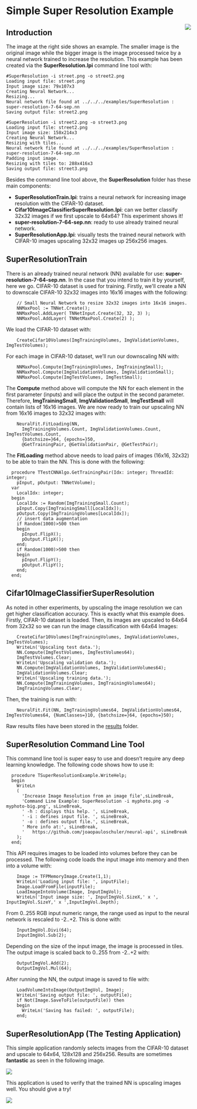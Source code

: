 # Simple Super Resolution Example
<img align="right" src="results/street_result.png"></img>
## Introduction
The image at the right side shows an example. The smaller image is the original image while the bigger image is the image processed twice by a neural network trained to increase the resolution.
This example has been created via the **SuperResolution.lpi** command line tool with:

```
#SuperResolution -i street.png -o street2.png
Loading input file: street.png
Input image size: 79x107x3
Creating Neural Network...
Resizing...
Neural network file found at ../../../examples/SuperResolution : super-resolution-7-64-sep.nn
Saving output file: street2.png

#SuperResolution -i street2.png -o street3.png
Loading input file: street2.png
Input image size: 158x214x3
Creating Neural Network...
Resizing with tiles...
Neural network file found at ../../../examples/SuperResolution : super-resolution-7-64-sep.nn
Padding input image.
Resizing with tiles to: 288x416x3
Saving output file: street3.png
```
Besides the command line tool above, the **SuperResolution** folder has these main components:
* **SuperResolutionTrain.lpi**: trains a neural network for increasing image resolution with the CIFAR-10 dataset.
* **Cifar10ImageClassifierSuperResolution.lpi**: can we better classify 32x32 images if we first upscale to 64x64? This experiment shows it!
* **super-resolution-7-64-sep.nn**: ready to use already trained neural network.
* **SuperResolutionApp.lpi**: visually tests the trained neural network with CIFAR-10 images upscaling 32x32 images up 256x256 images.

## SuperResolutionTrain
There is an already trained neural network (NN) available for use: **super-resolution-7-64-sep.nn**. In the case that you intend to train it by yourself, here we go.
CIFAR-10 dataset is used for training. Firstly, we'll create a NN to downscale CIFAR-10 32x32 images into 16x16 images with the following:
```
    // Small Neural Network to resize 32x32 images into 16x16 images.
    NNMaxPool := TNNet.Create();
    NNMaxPool.AddLayer( TNNetInput.Create(32, 32, 3) );
    NNMaxPool.AddLayer( TNNetMaxPool.Create(2) );
```
We load the CIFAR-10 dataset with:
```
    CreateCifar10Volumes(ImgTrainingVolumes, ImgValidationVolumes, ImgTestVolumes);
```
For each image in CIFAR-10 dataset, we’ll run our downscaling NN with:
```
    NNMaxPool.Compute(ImgTrainingVolumes, ImgTrainingSmall);
    NNMaxPool.Compute(ImgValidationVolumes, ImgValidationSmall);
    NNMaxPool.Compute(ImgTestVolumes, ImgTestSmall); 
```
The **Compute** method above will compute the NN for each element in the first parameter (inputs) and will place the output in the second parameter. Therefore, **ImgTrainingSmall**, **ImgValidationSmall**, **ImgTestSmall** will contain lists of 16x16 images.
We are now ready to train our upscaling NN from 16x16 images to 32x32 images with:
```
    NeuralFit.FitLoading(NN,
      ImgTrainingVolumes.Count, ImgValidationVolumes.Count, ImgTestVolumes.Count,
      {batchsize=}64, {epochs=}50,
      @GetTrainingPair, @GetValidationPair, @GetTestPair); 
```
The **FitLoading** method above needs to load pairs of images (16x16, 32x32) to be able to train the NN. This is done with the following:
```
  procedure TTestCNNAlgo.GetTrainingPair(Idx: integer; ThreadId: integer;
    pInput, pOutput: TNNetVolume);
  var
    LocalIdx: integer;
  begin
    LocalIdx := Random(ImgTrainingSmall.Count);
    pInput.Copy(ImgTrainingSmall[LocalIdx]);
    pOutput.Copy(ImgTrainingVolumes[LocalIdx]);
    // insert data augmentation
    if Random(1000)>500 then
    begin
      pInput.FlipX();
      pOutput.FlipX();
    end;
    if Random(1000)>500 then
    begin
      pInput.FlipY();
      pOutput.FlipY();
    end;
  end;
```
## Cifar10ImageClassifierSuperResolution
As noted in other experiments, by upscaling the image resolution we can get higher classification accuracy. This is exactly what this example does. Firstly, CIFAR-10 dataset is loaded. Then, its images are upscaled to 64x64 from 32x32 so we can run the image classification with 64x64 Images:
```
    CreateCifar10Volumes(ImgTrainingVolumes, ImgValidationVolumes, ImgTestVolumes);
    WriteLn('Upscaling test data.');
    NN.Compute(ImgTestVolumes, ImgTestVolumes64);
    ImgTestVolumes.Clear;
    WriteLn('Upscaling validation data.');
    NN.Compute(ImgValidationVolumes, ImgValidationVolumes64);
    ImgValidationVolumes.Clear;
    WriteLn('Upscaling training data.');
    NN.Compute(ImgTrainingVolumes, ImgTrainingVolumes64);
    ImgTrainingVolumes.Clear;
```
Then, the training is run with:
```
    NeuralFit.Fit(NN, ImgTrainingVolumes64, ImgValidationVolumes64, ImgTestVolumes64, {NumClasses=}10, {batchsize=}64, {epochs=}50);
```
Raw results files have been stored in the [results](https://github.com/joaopauloschuler/neural-api/tree/master/examples/SuperResolution/results) folder.
## SuperResolution Command Line Tool
This command line tool is super easy to use and doesn’t require any deep learning knowledge. The following code shows how to use it:
```
  procedure TSuperResolutionExample.WriteHelp;
  begin
    WriteLn
    (
      'Increase Image Resolution from an image file',sLineBreak,
      'Command Line Example: SuperResolution -i myphoto.png -o myphoto-big.png', sLineBreak,
      ' -h : displays this help. ', sLineBreak,
      ' -i : defines input file. ', sLineBreak,
      ' -o : defines output file.', sLineBreak,
      ' More info at:', sLineBreak,
      '   https://github.com/joaopauloschuler/neural-api', sLineBreak
    );
  end;
```
This API requires images to be loaded into volumes before they can be processed. The following code loads the input image into memory and then into a volume with:
```
    Image := TFPMemoryImage.Create(1,1);
    WriteLn('Loading input file: ', inputFile);
    Image.LoadFromFile(inputFile);
    LoadImageIntoVolume(Image, InputImgVol);
    WriteLn('Input image size: ', InputImgVol.SizeX,' x ', InputImgVol.SizeY,' x ',InputImgVol.Depth);
```
From 0..255 RGB input numeric range, the range used as input to the neural network is rescaled to -2..+2. This is done with:
```
    InputImgVol.Divi(64);
    InputImgVol.Sub(2);
```
Depending on the size of the input image, the image is processed in tiles. The output image is scaled back to 0..255 from -2..+2 with:
```
    OutputImgVol.Add(2);
    OutputImgVol.Mul(64);
```
After running the NN, the output image is saved to file with:
```
    LoadVolumeIntoImage(OutputImgVol, Image);
    WriteLn('Saving output file: ', outputFile);
    if Not(Image.SaveToFile(outputFile)) then
    begin
      WriteLn('Saving has failed: ', outputFile);
    end;
```
## SuperResolutionApp (The Testing Application)
This simple application randomly selects images from the CIFAR-10 dataset and upscale to 64x64, 128x128 and 256x256. Results are sometimes **fantastic** as seen in the following image.
<p>
  <img src="results/bird.png"> </img>
</p>
This application is used to verify that the trained NN is upscaling images well. You should give a try!
<p>
  <img src="results/stealth.png"> </img>
</p>
